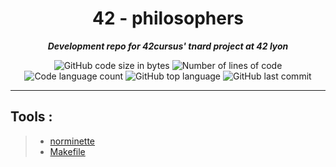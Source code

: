 <h1 align="center">
	42 - philosophers
</h1>

<p align="center">
	<b><i>Development repo for 42cursus' tnard project at 42 lyon</i></b><br>
</p>

<p align="center">
	<img alt="GitHub code size in bytes" src="https://img.shields.io/github/languages/code-size/PandeoF1/42-philosophers?color=blueviolet" />
	<img alt="Number of lines of code" src="https://img.shields.io/tokei/lines/github/PandeoF1/42-philosophers?color=blueviolet" />
	<img alt="Code language count" src="https://img.shields.io/github/languages/count/PandeoF1/42-philosophers?color=blue" />
	<img alt="GitHub top language" src="https://img.shields.io/github/languages/top/PandeoF1/42-philosophers?color=blue" />
	<img alt="GitHub last commit" src="https://img.shields.io/github/last-commit/PandeoF1/42-philosophers?color=brightgreen" />
</p>

---

## Tools :
 > - [norminette](https://github.com/42School/norminette) <br />
 > - [Makefile](https://github.com/PandeoF1/makefile) <br />
